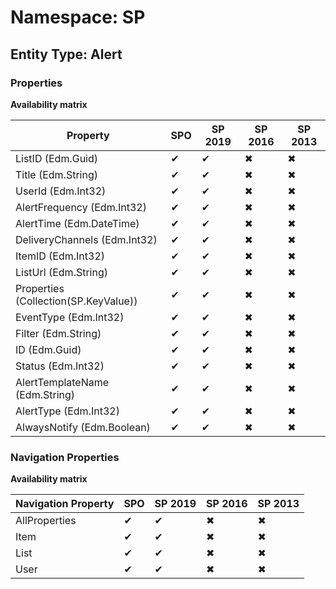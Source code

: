 # Namespace: SP
## Entity Type: Alert

### Properties

**Availability matrix**

Property | SPO | SP 2019 | SP 2016 | SP 2013
----------|-----|---------|---------|--------
ListID (Edm.Guid) | ✔ | ✔ | ✖ | ✖
Title (Edm.String) | ✔ | ✔ | ✖ | ✖
UserId (Edm.Int32) | ✔ | ✔ | ✖ | ✖
AlertFrequency (Edm.Int32) | ✔ | ✔ | ✖ | ✖
AlertTime (Edm.DateTime) | ✔ | ✔ | ✖ | ✖
DeliveryChannels (Edm.Int32) | ✔ | ✔ | ✖ | ✖
ItemID (Edm.Int32) | ✔ | ✔ | ✖ | ✖
ListUrl (Edm.String) | ✔ | ✔ | ✖ | ✖
Properties (Collection(SP.KeyValue)) | ✔ | ✔ | ✖ | ✖
EventType (Edm.Int32) | ✔ | ✔ | ✖ | ✖
Filter (Edm.String) | ✔ | ✔ | ✖ | ✖
ID (Edm.Guid) | ✔ | ✔ | ✖ | ✖
Status (Edm.Int32) | ✔ | ✔ | ✖ | ✖
AlertTemplateName (Edm.String) | ✔ | ✔ | ✖ | ✖
AlertType (Edm.Int32) | ✔ | ✔ | ✖ | ✖
AlwaysNotify (Edm.Boolean) | ✔ | ✔ | ✖ | ✖

### Navigation Properties

**Availability matrix**

Navigation Property | SPO | SP 2019 | SP 2016 | SP 2013
----------|-----|---------|---------|--------
AllProperties | ✔ | ✔ | ✖ | ✖
Item | ✔ | ✔ | ✖ | ✖
List | ✔ | ✔ | ✖ | ✖
User | ✔ | ✔ | ✖ | ✖
